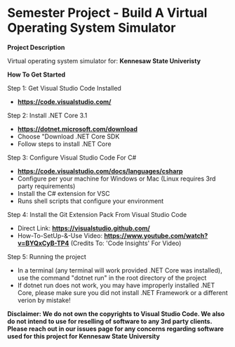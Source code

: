 # Semester Project - Build A Virtual Operating System Simulator

**Project Description**

Virtual operating system simulator for: **Kennesaw State Univeristy**

**How To Get Started**

Step 1: Get Visual Studio Code Installed
- **https://code.visualstudio.com/**

Step 2: Install .NET Core 3.1
- **https://dotnet.microsoft.com/download**
- Choose "Download .NET Core SDK
- Follow steps to install .NET Core

Step 3: Configure Visual Studio Code For C#
- **https://code.visualstudio.com/docs/languages/csharp**
- Configure per your machine for Windows or Mac (Linux requires 3rd party requirements)
- Install the C# extension for VSC
- Runs shell scripts that configure your environment

Step 4: Install the Git Extension Pack From Visual Studio Code
- Direct Link: **https://visualstudio.github.com/**
- How-To-SetUp-&-Use Video: **https://www.youtube.com/watch?v=BYQxCyB-TP4** (Credits To: 'Code Insights' For Video)

Step 5: Running the project
- In a terminal (any terminal will work provided .NET Core was installed), use the command "dotnet run" in the root directory of the project
- If dotnet run does not work, you may have improperly installed .NET Core, please make sure you did not install .NET Framework or a different verion by mistake!

**Disclaimer: We do not own the copyrights to Visual Studio Code. We also do not intend to use for reselling of software to any 3rd party clients. Please reach out in our issues page for any concerns regarding software used for this project for Kennesaw State University**
